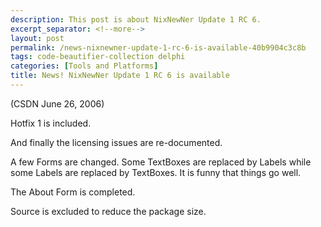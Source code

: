```yaml
---
description: This post is about NixNewNer Update 1 RC 6.
excerpt_separator: <!--more-->
layout: post
permalink: /news-nixnewner-update-1-rc-6-is-available-40b9904c3c8b
tags: code-beautifier-collection delphi
categories: [Tools and Platforms]
title: News! NixNewNer Update 1 RC 6 is available
---
```

(CSDN June 26, 2006)

Hotfix 1 is included.
<!--more-->

And finally the licensing issues are re-documented.

A few Forms are changed. Some TextBoxes are replaced by Labels while some Labels are replaced by TextBoxes. It is funny that things go well.

The About Form is completed.

Source is excluded to reduce the package size.
